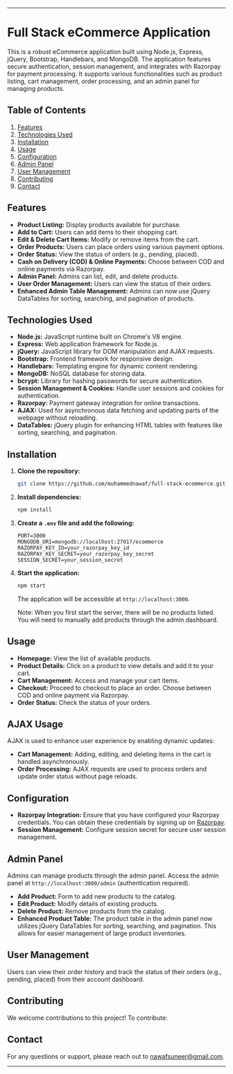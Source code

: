 

---

# Full Stack eCommerce Application

This is a robust eCommerce application built using Node.js, Express, jQuery, Bootstrap, Handlebars, and MongoDB. The application features secure authentication, session management, and integrates with Razorpay for payment processing. It supports various functionalities such as product listing, cart management, order processing, and an admin panel for managing products.

## Table of Contents

1. [Features](#features)
2. [Technologies Used](#technologies-used)
3. [Installation](#installation)
4. [Usage](#usage)
5. [Configuration](#configuration)
6. [Admin Panel](#admin-panel)
7. [User Management](#user-management)
8. [Contributing](#contributing)
9. [Contact](#contact)

## Features

- **Product Listing:** Display products available for purchase.
- **Add to Cart:** Users can add items to their shopping cart.
- **Edit & Delete Cart Items:** Modify or remove items from the cart.
- **Order Products:** Users can place orders using various payment options.
- **Order Status:** View the status of orders (e.g., pending, placed).
- **Cash on Delivery (COD) & Online Payments:** Choose between COD and online payments via Razorpay.
- **Admin Panel:** Admins can list, edit, and delete products.
- **User Order Management:** Users can view the status of their orders.
- **Enhanced Admin Table Management:** Admins can now use jQuery DataTables for sorting, searching, and pagination of products.

## Technologies Used

- **Node.js:** JavaScript runtime built on Chrome's V8 engine.
- **Express:** Web application framework for Node.js.
- **jQuery:** JavaScript library for DOM manipulation and AJAX requests.
- **Bootstrap:** Frontend framework for responsive design.
- **Handlebars:** Templating engine for dynamic content rendering.
- **MongoDB:** NoSQL database for storing data.
- **bcrypt:** Library for hashing passwords for secure authentication.
- **Session Management & Cookies:** Handle user sessions and cookies for authentication.
- **Razorpay:** Payment gateway integration for online transactions.
- **AJAX:** Used for asynchronous data fetching and updating parts of the webpage without reloading.
- **DataTables:** jQuery plugin for enhancing HTML tables with features like sorting, searching, and pagination.

## Installation

1. **Clone the repository:**

   ```bash
   git clone https://github.com/muhammednawaf/full-stack-ecommerce.git
   ```

2. **Install dependencies:**

   ```bash
   npm install
   ```

3. **Create a `.env` file and add the following:** 

   ```plaintext
   PORT=3000
   MONGODB_URI=mongodb://localhost:27017/ecommerce
   RAZORPAY_KEY_ID=your_razorpay_key_id
   RAZORPAY_KEY_SECRET=your_razorpay_key_secret
   SESSION_SECRET=your_session_secret
   ```

4. **Start the application:**

   ```bash
   npm start
   ```

   The application will be accessible at `http://localhost:3000`.

   Note: When you first start the server, there will be no products listed. You will need to manually add products through the admin dashboard.

## Usage

- **Homepage:** View the list of available products.
- **Product Details:** Click on a product to view details and add it to your cart.
- **Cart Management:** Access and manage your cart items.
- **Checkout:** Proceed to checkout to place an order. Choose between COD and online payment via Razorpay.
- **Order Status:** Check the status of your orders.


## AJAX Usage
AJAX is used to enhance user experience by enabling dynamic updates:

- **Cart Management:** Adding, editing, and deleting items in the cart is handled asynchronously.
- **Order Processing:** AJAX requests are used to process orders and update order status without page reloads.


## Configuration

- **Razorpay Integration:** Ensure that you have configured your Razorpay credentials. You can obtain these credentials by signing up on [Razorpay](https://razorpay.com/).
- **Session Management:** Configure session secret for secure user session management.

## Admin Panel

Admins can manage products through the admin panel. Access the admin panel at `http://localhost:3000/admin` (authentication required).

- **Add Product:** Form to add new products to the catalog.
- **Edit Product:** Modify details of existing products.
- **Delete Product:** Remove products from the catalog.
- **Enhanced Product Table:** The product table in the admin panel now utilizes jQuery DataTables for sorting, searching, and pagination. This allows for easier management of large product inventories.

## User Management

Users can view their order history and track the status of their orders (e.g., pending, placed) from their account dashboard.

## Contributing

We welcome contributions to this project! To contribute:

## Contact

For any questions or support, please reach out to [nawafsuneer@gmail.com](mailto:nawafsuneer@gmail.com).

---
